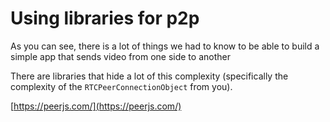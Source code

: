 # Using libraries for p2p

As you can see, there is a lot of things we had to know to be able to build a simple app that sends video from one side to another

There are libraries that hide a lot of this complexity (specifically the complexity of the `RTCPeerConnectionObject` from you).

[https://peerjs.com/](https://peerjs.com/)